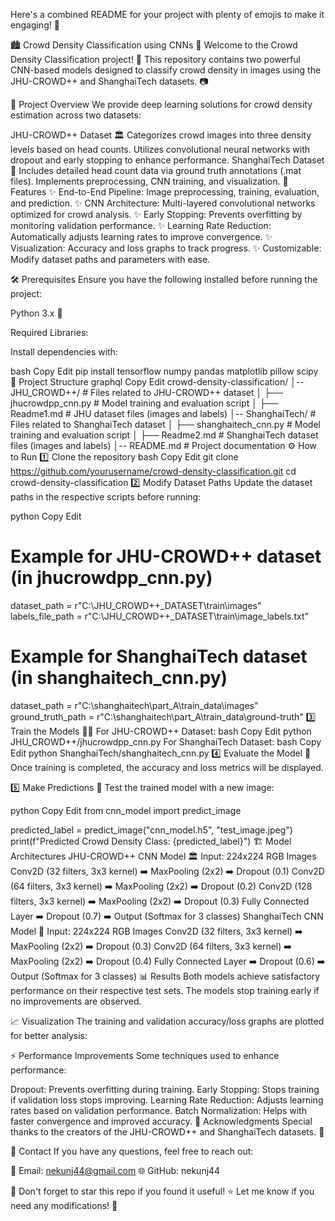 Here's a combined README for your project with plenty of emojis to make it engaging! 🎉

🏙️ Crowd Density Classification using CNNs 🤖
Welcome to the Crowd Density Classification project! 🚀 This repository contains two powerful CNN-based models designed to classify crowd density in images using the JHU-CROWD++ and ShanghaiTech datasets. 📷

📂 Project Overview
We provide deep learning solutions for crowd density estimation across two datasets:

JHU-CROWD++ Dataset 🏛️
Categorizes crowd images into three density levels based on head counts.
Utilizes convolutional neural networks with dropout and early stopping to enhance performance.
ShanghaiTech Dataset 🏢
Includes detailed head count data via ground truth annotations (.mat files).
Implements preprocessing, CNN training, and visualization.
🚀 Features
✨ End-to-End Pipeline: Image preprocessing, training, evaluation, and prediction.
✨ CNN Architecture: Multi-layered convolutional networks optimized for crowd analysis.
✨ Early Stopping: Prevents overfitting by monitoring validation performance.
✨ Learning Rate Reduction: Automatically adjusts learning rates to improve convergence.
✨ Visualization: Accuracy and loss graphs to track progress.
✨ Customizable: Modify dataset paths and parameters with ease.

🛠️ Prerequisites
Ensure you have the following installed before running the project:

Python 3.x 🐍

Required Libraries:

Install dependencies with:

bash
Copy
Edit
pip install tensorflow numpy pandas matplotlib pillow scipy
📁 Project Structure
graphql
Copy
Edit
crowd-density-classification/
│-- JHU_CROWD++/           # Files related to JHU-CROWD++ dataset
│   ├── jhucrowdpp_cnn.py   # Model training and evaluation script
│   ├── Readme1.md          # JHU dataset files (images and labels)
│-- ShanghaiTech/          # Files related to ShanghaiTech dataset
│   ├── shanghaitech_cnn.py # Model training and evaluation script
│   ├── Readme2.md               # ShanghaiTech dataset files (images and labels)
│-- README.md              # Project documentation
⚙️ How to Run
1️⃣ Clone the repository
bash
Copy
Edit
git clone https://github.com/yourusername/crowd-density-classification.git
cd crowd-density-classification
2️⃣ Modify Dataset Paths
Update the dataset paths in the respective scripts before running:

python
Copy
Edit
# Example for JHU-CROWD++ dataset (in jhucrowdpp_cnn.py)
dataset_path = r"C:\JHU_CROWD++_DATASET\train\images"
labels_file_path = r"C:\JHU_CROWD++_DATASET\train\image_labels.txt"

# Example for ShanghaiTech dataset (in shanghaitech_cnn.py)
dataset_path = r"C:\shanghaitech\part_A\train_data\images"
ground_truth_path = r"C:\shanghaitech\part_A\train_data\ground-truth"
3️⃣ Train the Models 🏋️‍♂️
For JHU-CROWD++ Dataset:
bash
Copy
Edit
python JHU_CROWD++/jhucrowdpp_cnn.py
For ShanghaiTech Dataset:
bash
Copy
Edit
python ShanghaiTech/shanghaitech_cnn.py
4️⃣ Evaluate the Model 🧪
Once training is completed, the accuracy and loss metrics will be displayed.

5️⃣ Make Predictions 🔮
Test the trained model with a new image:

python
Copy
Edit
from cnn_model import predict_image

predicted_label = predict_image("cnn_model.h5", "test_image.jpeg")
print(f"Predicted Crowd Density Class: {predicted_label}")
🏗️ Model Architectures
JHU-CROWD++ CNN Model 🏛️
Input: 224x224 RGB Images
Conv2D (32 filters, 3x3 kernel) ➡️ MaxPooling (2x2) ➡️ Dropout (0.1)
Conv2D (64 filters, 3x3 kernel) ➡️ MaxPooling (2x2) ➡️ Dropout (0.2)
Conv2D (128 filters, 3x3 kernel) ➡️ MaxPooling (2x2) ➡️ Dropout (0.3)
Fully Connected Layer ➡️ Dropout (0.7) ➡️ Output (Softmax for 3 classes)
ShanghaiTech CNN Model 🏢
Input: 224x224 RGB Images
Conv2D (32 filters, 3x3 kernel) ➡️ MaxPooling (2x2) ➡️ Dropout (0.3)
Conv2D (64 filters, 3x3 kernel) ➡️ MaxPooling (2x2) ➡️ Dropout (0.4)
Fully Connected Layer ➡️ Dropout (0.6) ➡️ Output (Softmax for 3 classes)
📊 Results
Both models achieve satisfactory performance on their respective test sets.
The models stop training early if no improvements are observed.

📈 Visualization
The training and validation accuracy/loss graphs are plotted for better analysis:



⚡ Performance Improvements
Some techniques used to enhance performance:

Dropout: Prevents overfitting during training.
Early Stopping: Stops training if validation loss stops improving.
Learning Rate Reduction: Adjusts learning rates based on validation performance.
Batch Normalization: Helps with faster convergence and improved accuracy.
📝 Acknowledgments
Special thanks to the creators of the JHU-CROWD++ and ShanghaiTech datasets. 🙏

📧 Contact
If you have any questions, feel free to reach out:

📩 Email: nekunj44@gmail.com
🌐 GitHub: nekunj44

🌟 Don't forget to star this repo if you found it useful! ⭐
Let me know if you need any modifications! 🚀